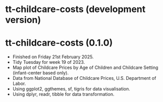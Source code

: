 # tt-childcare-costs (development version)

# tt-childcare-costs (0.1.0)

* Finished on Friday 21st February 2025.
* Tidy Tuesday for week 19 of 2023.
* Map plot of Childcare Prices by Age of Children and Childcare Setting (infant-center based only). 
* Data from National Database of Childcare Prices, U.S. Department of Labor.
* Using ggplot2, ggthemes, sf, tigris for data visualisation.
* Using dplyr, readr, tibble for data transformation.


